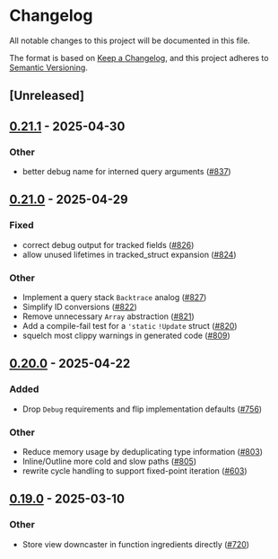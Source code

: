 # Changelog

All notable changes to this project will be documented in this file.

The format is based on [Keep a Changelog](https://keepachangelog.com/en/1.0.0/),
and this project adheres to [Semantic Versioning](https://semver.org/spec/v2.0.0.html).

## [Unreleased]

## [0.21.1](https://github.com/salsa-rs/salsa/compare/salsa-macro-rules-v0.21.0...salsa-macro-rules-v0.21.1) - 2025-04-30

### Other

- better debug name for interned query arguments ([#837](https://github.com/salsa-rs/salsa/pull/837))

## [0.21.0](https://github.com/salsa-rs/salsa/compare/salsa-macro-rules-v0.20.0...salsa-macro-rules-v0.21.0) - 2025-04-29

### Fixed

- correct debug output for tracked fields ([#826](https://github.com/salsa-rs/salsa/pull/826))
- allow unused lifetimes in tracked_struct expansion ([#824](https://github.com/salsa-rs/salsa/pull/824))

### Other

- Implement a query stack `Backtrace` analog ([#827](https://github.com/salsa-rs/salsa/pull/827))
- Simplify ID conversions ([#822](https://github.com/salsa-rs/salsa/pull/822))
- Remove unnecessary `Array` abstraction ([#821](https://github.com/salsa-rs/salsa/pull/821))
- Add a compile-fail test for a `'static` `!Update` struct ([#820](https://github.com/salsa-rs/salsa/pull/820))
- squelch most clippy warnings in generated code ([#809](https://github.com/salsa-rs/salsa/pull/809))

## [0.20.0](https://github.com/salsa-rs/salsa/compare/salsa-macro-rules-v0.19.0...salsa-macro-rules-v0.20.0) - 2025-04-22

### Added

- Drop `Debug` requirements and flip implementation defaults ([#756](https://github.com/salsa-rs/salsa/pull/756))

### Other

- Reduce memory usage by deduplicating type information ([#803](https://github.com/salsa-rs/salsa/pull/803))
- Inline/Outline more cold and slow paths ([#805](https://github.com/salsa-rs/salsa/pull/805))
- rewrite cycle handling to support fixed-point iteration ([#603](https://github.com/salsa-rs/salsa/pull/603))

## [0.19.0](https://github.com/salsa-rs/salsa/compare/salsa-macro-rules-v0.18.0...salsa-macro-rules-v0.19.0) - 2025-03-10

### Other

- Store view downcaster in function ingredients directly ([#720](https://github.com/salsa-rs/salsa/pull/720))
